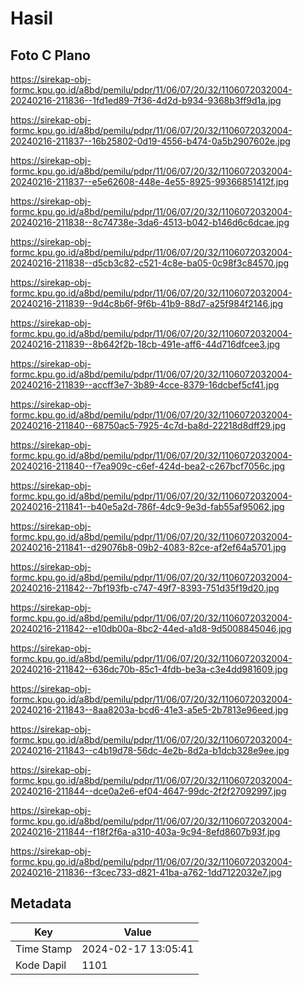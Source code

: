 # Hasil

## Foto C Plano

https://sirekap-obj-formc.kpu.go.id/a8bd/pemilu/pdpr/11/06/07/20/32/1106072032004-20240216-211836--1fd1ed89-7f36-4d2d-b934-9368b3ff9d1a.jpg

https://sirekap-obj-formc.kpu.go.id/a8bd/pemilu/pdpr/11/06/07/20/32/1106072032004-20240216-211837--16b25802-0d19-4556-b474-0a5b2907602e.jpg

https://sirekap-obj-formc.kpu.go.id/a8bd/pemilu/pdpr/11/06/07/20/32/1106072032004-20240216-211837--e5e62608-448e-4e55-8925-99366851412f.jpg

https://sirekap-obj-formc.kpu.go.id/a8bd/pemilu/pdpr/11/06/07/20/32/1106072032004-20240216-211838--8c74738e-3da6-4513-b042-b146d6c6dcae.jpg

https://sirekap-obj-formc.kpu.go.id/a8bd/pemilu/pdpr/11/06/07/20/32/1106072032004-20240216-211838--d5cb3c82-c521-4c8e-ba05-0c98f3c84570.jpg

https://sirekap-obj-formc.kpu.go.id/a8bd/pemilu/pdpr/11/06/07/20/32/1106072032004-20240216-211839--9d4c8b6f-9f6b-41b9-88d7-a25f984f2146.jpg

https://sirekap-obj-formc.kpu.go.id/a8bd/pemilu/pdpr/11/06/07/20/32/1106072032004-20240216-211839--8b642f2b-18cb-491e-aff6-44d716dfcee3.jpg

https://sirekap-obj-formc.kpu.go.id/a8bd/pemilu/pdpr/11/06/07/20/32/1106072032004-20240216-211839--accff3e7-3b89-4cce-8379-16dcbef5cf41.jpg

https://sirekap-obj-formc.kpu.go.id/a8bd/pemilu/pdpr/11/06/07/20/32/1106072032004-20240216-211840--68750ac5-7925-4c7d-ba8d-22218d8dff29.jpg

https://sirekap-obj-formc.kpu.go.id/a8bd/pemilu/pdpr/11/06/07/20/32/1106072032004-20240216-211840--f7ea909c-c6ef-424d-bea2-c267bcf7056c.jpg

https://sirekap-obj-formc.kpu.go.id/a8bd/pemilu/pdpr/11/06/07/20/32/1106072032004-20240216-211841--b40e5a2d-786f-4dc9-9e3d-fab55af95062.jpg

https://sirekap-obj-formc.kpu.go.id/a8bd/pemilu/pdpr/11/06/07/20/32/1106072032004-20240216-211841--d29076b8-09b2-4083-82ce-af2ef64a5701.jpg

https://sirekap-obj-formc.kpu.go.id/a8bd/pemilu/pdpr/11/06/07/20/32/1106072032004-20240216-211842--7bf193fb-c747-49f7-8393-751d35f19d20.jpg

https://sirekap-obj-formc.kpu.go.id/a8bd/pemilu/pdpr/11/06/07/20/32/1106072032004-20240216-211842--e10db00a-8bc2-44ed-a1d8-9d5008845046.jpg

https://sirekap-obj-formc.kpu.go.id/a8bd/pemilu/pdpr/11/06/07/20/32/1106072032004-20240216-211842--636dc70b-85c1-4fdb-be3a-c3e4dd981609.jpg

https://sirekap-obj-formc.kpu.go.id/a8bd/pemilu/pdpr/11/06/07/20/32/1106072032004-20240216-211843--8aa8203a-bcd6-41e3-a5e5-2b7813e96eed.jpg

https://sirekap-obj-formc.kpu.go.id/a8bd/pemilu/pdpr/11/06/07/20/32/1106072032004-20240216-211843--c4b19d78-56dc-4e2b-8d2a-b1dcb328e9ee.jpg

https://sirekap-obj-formc.kpu.go.id/a8bd/pemilu/pdpr/11/06/07/20/32/1106072032004-20240216-211844--dce0a2e6-ef04-4647-99dc-2f2f27092997.jpg

https://sirekap-obj-formc.kpu.go.id/a8bd/pemilu/pdpr/11/06/07/20/32/1106072032004-20240216-211844--f18f2f6a-a310-403a-9c94-8efd8607b93f.jpg

https://sirekap-obj-formc.kpu.go.id/a8bd/pemilu/pdpr/11/06/07/20/32/1106072032004-20240216-211836--f3cec733-d821-41ba-a762-1dd7122032e7.jpg


## Metadata

| Key        | Value               |
| ---------- | ------------------- |
| Time Stamp | 2024-02-17 13:05:41 |
| Kode Dapil | 1101                |




